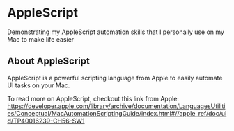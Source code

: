 # AppleScript
Demonstrating my AppleScript automation skills that I personally use on my Mac to make life easier

## About AppleScript
AppleScript is a powerful scripting language from Apple to easily automate UI tasks on your Mac.

To read more on AppleScript, checkout this link from Apple:
https://developer.apple.com/library/archive/documentation/LanguagesUtilities/Conceptual/MacAutomationScriptingGuide/index.html#//apple_ref/doc/uid/TP40016239-CH56-SW1
